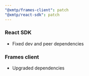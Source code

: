 ```yaml
---
"@xmtp/frames-client": patch
"@xmtp/react-sdk": patch
---
```


### React SDK

- Fixed dev and peer dependencies

### Frames client

- Upgraded dependencies

